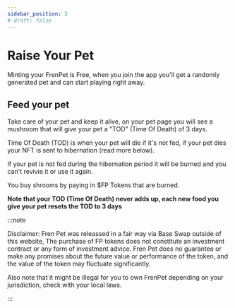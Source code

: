 ```yaml
---
sidebar_position: 3
# draft: false
---
```


# Raise Your Pet

Minting your FrenPet is Free, when you join the app you'll get a randomly generated pet and can start playing right away.

## Feed your pet

Take care of your pet and keep it alive, on your pet page you will see a mushroom that will give your pet a "TOD" (Time Of Death) of 3 days. 

Time Of Death (TOD) is when your pet will die if it's not fed, if your pet dies your NFT is sent to hibernation (read more below).

If your pet is not fed during the hibernation period it will be burned and you can't revivie it or use it again.

You buy shrooms by paying in $FP Tokens that are burned.


**Note that your TOD (Time Of Death) never adds up, each new food you give your pet resets the TOD to 3 days**

:::note

Disclaimer: Fren Pet was releassed in a fair way via Base Swap outside of this website, The purchase of FP tokens does not constitute an investment contract or any form of investment advice. Fren Pet does no guarantee or make any promises about the future value or performance of the token, and the value of the token may fluctuate significantly.

Also note that it might be illegal for you to own FrenPet depending on your jurisdiction, check with your local laws.

:::